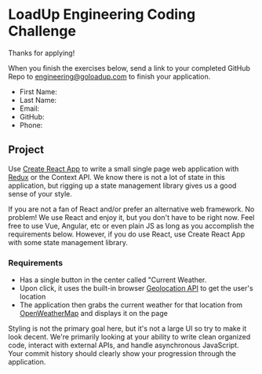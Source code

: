 # LoadUp Engineering Coding Challenge

Thanks for applying! 

When you finish the exercises below, send a link to your completed GitHub Repo to engineering@goloadup.com to finish your application.

 * First Name:
 * Last Name:
 * Email:
 * GitHub:
 * Phone:

## Project

Use [Create React App](https://github.com/facebook/create-react-app) to write a small single page web application with [Redux](https://redux.js.org/) or the Context API. We know there is not a lot of state in this application, but rigging up a state management library gives us a good sense of your style.

If you are not a fan of React and/or prefer an alternative web framework. No problem! We use React and enjoy it, but you don't have to be right now. Feel free to use Vue, Angular, etc or even plain JS as long as you accomplish the requirements below. However, if you do use React, use Create React App with some state management library.

### Requirements

* Has a single button in the center called "Current Weather.
* Upon click, it uses the built-in browser [Geolocation API](https://developer.mozilla.org/en-US/docs/Web/API/Geolocation_API) to get the user's location
* The application then grabs the current weather for that location from [OpenWeatherMap](https://openweathermap.org/current) and displays it on the page

Styling is not the primary goal here, but it's not a large UI so try to make it look decent. We're primarily looking at your ability to write clean organized code, interact with external APIs, and handle asynchronous JavaScript. Your commit history should clearly show your progression through the application. 

